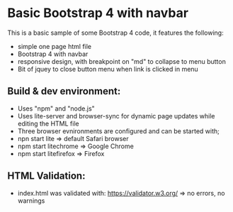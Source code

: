 # Basic Bootstrap 4 with navbar 

This is a basic sample of some Bootstrap 4 code, it features the following:

* simple one page html file
* Bootstrap 4 with navbar
* responsive design, with breakpoint on "md" to collapse to menu button
* Bit of jquey to close button menu when link is clicked in menu

## Build & dev environment:

* Uses "npm" and "node.js"
* Uses lite-server and browser-sync for dynamic page updates while editing
the HTML file
* Three browser evnironments are configured and can be started with; 
* npn start lite => default Safari browser
* npm start litechrome => Google Chrome
* npm start litefirefox => Firefox

## HTML Validation:

* index.html was validated with: https://validator.w3.org/ => no errors, no warnings


